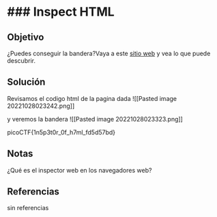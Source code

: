 # ### Inspect HTML
## Objetivo
¿Puedes conseguir la bandera?Vaya a este [sitio web](http://saturn.picoctf.net:59126/) y vea lo que puede descubrir.

## Solución
Revisamos el codigo html de la pagina dada
![[Pasted image 20221028023242.png]]

y veremos la bandera
![[Pasted image 20221028023323.png]]

picoCTF{1n5p3t0r_0f_h7ml_fd5d57bd}

## Notas
¿Qué es el inspector web en los navegadores web?

## Referencias
sin referencias
